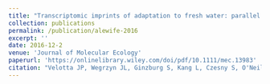 ```yaml
---
title: "Transcriptomic imprints of adaptation to fresh water: parallel evolution of osmoregulatory gene expression in the Alewife"
collection: publications
permalink: /publication/alewife-2016
excerpt: ''
date: 2016-12-2
venue: 'Journal of Molecular Ecology'
paperurl: 'https://onlinelibrary.wiley.com/doi/pdf/10.1111/mec.13983'
citation: "Velotta JP, Wegrzyn JL, Ginzburg S, Kang L, Czesny S, O'Neill RJ, McCormick SD, Michalak P, Schultz ET. Transcriptomic imprints of adaptation to fresh water: parallel evolution of osmoregulatory gene expression in the Alewife. Molecular ecology. 2017 Feb 1;26(3):831-48."
---
```

